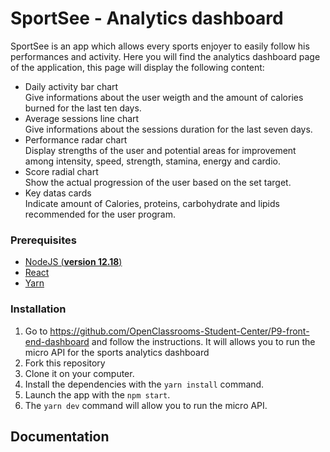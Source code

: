 # SportSee - Analytics dashboard

SportSee is an app which allows every sports enjoyer to easily follow his performances and activity.
Here you will find the analytics dashboard page of the application, this page will display the following content:

- Daily activity bar chart  
Give informations about the user weigth and the amount of calories burned for the last ten days.
- Average sessions line chart  
Give informations about the sessions duration for the last seven days.
- Performance radar chart  
Display strengths of the user and potential areas for improvement among intensity, speed, strength, stamina, energy and cardio.
- Score radial chart  
Show the actual progression of the user based on the set target.
- Key datas cards  
Indicate amount of Calories, proteins, carbohydrate and lipids recommended for the user program.

### Prerequisites

- [NodeJS (**version 12.18**)](https://nodejs.org/en/)
- [React](https://fr.reactjs.org/)
- [Yarn](https://yarnpkg.com/)

### Installation

1. Go to https://github.com/OpenClassrooms-Student-Center/P9-front-end-dashboard and follow the instructions. It will allows you to run the micro API for the sports analytics dashboard
2. Fork this repository
3. Clone it on your computer.
4. Install the dependencies with the `yarn install` command.
5. Launch the app with the `npm start`.
6. The `yarn dev` command will allow you to run the micro API.

## Documentation
